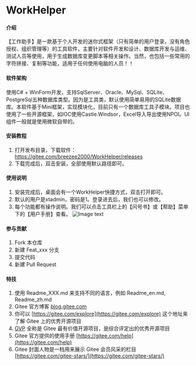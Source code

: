 # WorkHelper

#### 介绍
【工作助手】是一款基于个人开发的迷你式框架（只有简单的用户登录，没有角色授权、组织管理等）的工具软件，主要针对软件开发和设计、数据库开发与运维、测试人员等使用，用于生成数据库变更脚本等相关操作。当然，也包括一些常用的字符拼接、复制等功能，适用于任何使用电脑的人员！！

#### 软件架构
使用C# + WinForm开发，支持SqlServer、Oracle、MySql、SQLite、PostgreSql五种数据库类型。因为是工具类，默认使用简单易用的SQLite数据库。本软件基于Mini框架，实现模块化，目前只有一个数据库工具子模块。项目也使用了一些开源框架，如IOC使用Castle.Windsor，Excel导入导出使用NPOI。UI组件一般就是使用微软自带的。


#### 安装教程

1.  打开发布目录，下载软件：
https://gitee.com/breezee2000/WorkHelper/releases
2.  下载完成后，双击安装，全部使用默认路径即可。

#### 使用说明

1.  安装完成后，桌面会有一个WorkHelper快捷方式，双击打开即可。
2.  默认的用户是xtadmin，密码是1。登录进去后，我们也可以修改。
3.  每个功能都有操作说明。我们可以点击工具栏上的【问号书】或【帮助】菜单下的【用户手册】查看。
![Image text](https://gitee.com/breezee2000/WorkHelper/blob/master/002_MiniFramework/Breezee.Framework.Mini.StartUp/Help/Html/Mini/Images/Mini.Main.001.jpg)

#### 参与贡献

1.  Fork 本仓库
2.  新建 Feat_xxx 分支
3.  提交代码
4.  新建 Pull Request


#### 特技

1.  使用 Readme\_XXX.md 来支持不同的语言，例如 Readme\_en.md, Readme\_zh.md
2.  Gitee 官方博客 [blog.gitee.com](https://blog.gitee.com)
3.  你可以 [https://gitee.com/explore](https://gitee.com/explore) 这个地址来了解 Gitee 上的优秀开源项目
4.  [GVP](https://gitee.com/gvp) 全称是 Gitee 最有价值开源项目，是综合评定出的优秀开源项目
5.  Gitee 官方提供的使用手册 [https://gitee.com/help](https://gitee.com/help)
6.  Gitee 封面人物是一档用来展示 Gitee 会员风采的栏目 [https://gitee.com/gitee-stars/](https://gitee.com/gitee-stars/)
